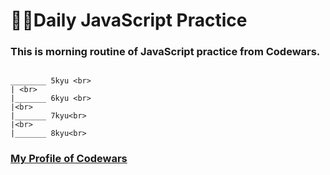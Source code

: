 # :woman_technologist:Daily JavaScript Practice 

### This is morning routine of JavaScript practice from Codewars.

```

________ 5kyu <br>
| <br>
|_______ 6kyu <br>
|<br>
|_______ 7kyu<br>
|<br>
|_______ 8kyu<br>
```


### [My Profile of Codewars](https://www.codewars.com/users/Megumikawa)

